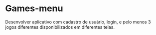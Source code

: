 # Games-menu
Desenvolver aplicativo com cadastro de usuário, login, e pelo menos 3 jogos diferentes disponibilizados em diferentes telas.
